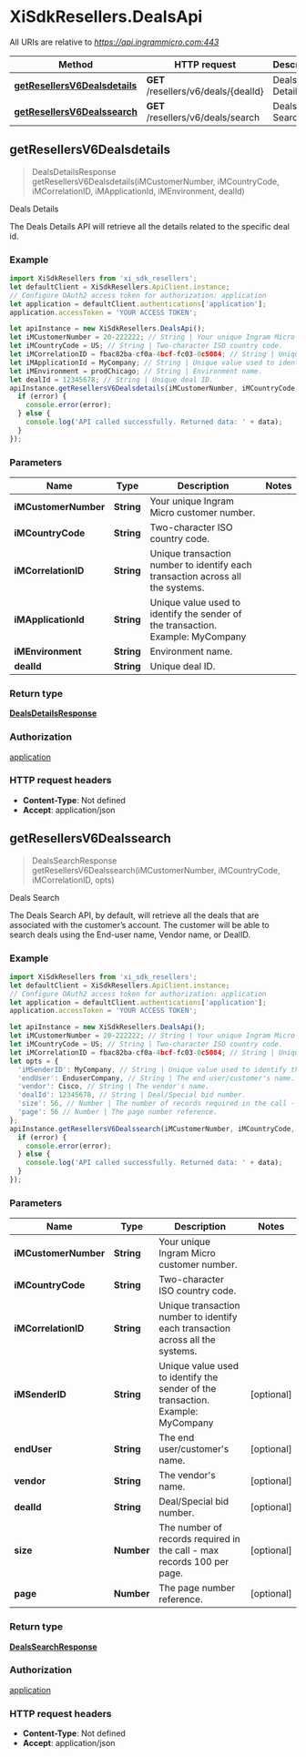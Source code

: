 # XiSdkResellers.DealsApi

All URIs are relative to *https://api.ingrammicro.com:443*

Method | HTTP request | Description
------------- | ------------- | -------------
[**getResellersV6Dealsdetails**](DealsApi.md#getResellersV6Dealsdetails) | **GET** /resellers/v6/deals/{dealId} | Deals Details
[**getResellersV6Dealssearch**](DealsApi.md#getResellersV6Dealssearch) | **GET** /resellers/v6/deals/search | Deals Search



## getResellersV6Dealsdetails

> DealsDetailsResponse getResellersV6Dealsdetails(iMCustomerNumber, iMCountryCode, iMCorrelationID, iMApplicationId, iMEnvironment, dealId)

Deals Details

The Deals Details API will retrieve all the details related to the specific deal id.

### Example

```javascript
import XiSdkResellers from 'xi_sdk_resellers';
let defaultClient = XiSdkResellers.ApiClient.instance;
// Configure OAuth2 access token for authorization: application
let application = defaultClient.authentications['application'];
application.accessToken = 'YOUR ACCESS TOKEN';

let apiInstance = new XiSdkResellers.DealsApi();
let iMCustomerNumber = 20-222222; // String | Your unique Ingram Micro customer number.
let iMCountryCode = US; // String | Two-character ISO country code.
let iMCorrelationID = fbac82ba-cf0a-4bcf-fc03-0c5084; // String | Unique transaction number to identify each transaction across all the systems.
let iMApplicationId = MyCompany; // String | Unique value used to identify the sender of the transaction. Example: MyCompany
let iMEnvironment = prodChicago; // String | Environment name.
let dealId = 12345678; // String | Unique deal ID.
apiInstance.getResellersV6Dealsdetails(iMCustomerNumber, iMCountryCode, iMCorrelationID, iMApplicationId, iMEnvironment, dealId, (error, data, response) => {
  if (error) {
    console.error(error);
  } else {
    console.log('API called successfully. Returned data: ' + data);
  }
});
```

### Parameters


Name | Type | Description  | Notes
------------- | ------------- | ------------- | -------------
 **iMCustomerNumber** | **String**| Your unique Ingram Micro customer number. | 
 **iMCountryCode** | **String**| Two-character ISO country code. | 
 **iMCorrelationID** | **String**| Unique transaction number to identify each transaction across all the systems. | 
 **iMApplicationId** | **String**| Unique value used to identify the sender of the transaction. Example: MyCompany | 
 **iMEnvironment** | **String**| Environment name. | 
 **dealId** | **String**| Unique deal ID. | 

### Return type

[**DealsDetailsResponse**](DealsDetailsResponse.md)

### Authorization

[application](../README.md#application)

### HTTP request headers

- **Content-Type**: Not defined
- **Accept**: application/json


## getResellersV6Dealssearch

> DealsSearchResponse getResellersV6Dealssearch(iMCustomerNumber, iMCountryCode, iMCorrelationID, opts)

Deals Search

The Deals Search API, by default, will retrieve all the deals that are associated with the customer’s account. The customer will be able to search deals using the End-user name, Vendor name, or DealID. 

### Example

```javascript
import XiSdkResellers from 'xi_sdk_resellers';
let defaultClient = XiSdkResellers.ApiClient.instance;
// Configure OAuth2 access token for authorization: application
let application = defaultClient.authentications['application'];
application.accessToken = 'YOUR ACCESS TOKEN';

let apiInstance = new XiSdkResellers.DealsApi();
let iMCustomerNumber = 20-222222; // String | Your unique Ingram Micro customer number.
let iMCountryCode = US; // String | Two-character ISO country code.
let iMCorrelationID = fbac82ba-cf0a-4bcf-fc03-0c5084; // String | Unique transaction number to identify each transaction across all the systems.
let opts = {
  'iMSenderID': MyCompany, // String | Unique value used to identify the sender of the transaction. Example: MyCompany
  'endUser': EnduserCompany, // String | The end user/customer's name.
  'vendor': Cisco, // String | The vendor's name.
  'dealId': 12345678, // String | Deal/Special bid number.
  'size': 56, // Number | The number of records required in the call - max records 100 per page.
  'page': 56 // Number | The page number reference.
};
apiInstance.getResellersV6Dealssearch(iMCustomerNumber, iMCountryCode, iMCorrelationID, opts, (error, data, response) => {
  if (error) {
    console.error(error);
  } else {
    console.log('API called successfully. Returned data: ' + data);
  }
});
```

### Parameters


Name | Type | Description  | Notes
------------- | ------------- | ------------- | -------------
 **iMCustomerNumber** | **String**| Your unique Ingram Micro customer number. | 
 **iMCountryCode** | **String**| Two-character ISO country code. | 
 **iMCorrelationID** | **String**| Unique transaction number to identify each transaction across all the systems. | 
 **iMSenderID** | **String**| Unique value used to identify the sender of the transaction. Example: MyCompany | [optional] 
 **endUser** | **String**| The end user/customer&#39;s name. | [optional] 
 **vendor** | **String**| The vendor&#39;s name. | [optional] 
 **dealId** | **String**| Deal/Special bid number. | [optional] 
 **size** | **Number**| The number of records required in the call - max records 100 per page. | [optional] 
 **page** | **Number**| The page number reference. | [optional] 

### Return type

[**DealsSearchResponse**](DealsSearchResponse.md)

### Authorization

[application](../README.md#application)

### HTTP request headers

- **Content-Type**: Not defined
- **Accept**: application/json


